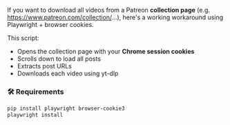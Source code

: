 If you want to download all videos from a Patreon **collection page** (e.g. https://www.patreon.com/collection/...), here's a working workaround using Playwright + browser cookies.

This script:
- Opens the collection page with your **Chrome session cookies**
- Scrolls down to load all posts
- Extracts post URLs
- Downloads each video using yt-dlp

### 🛠 Requirements

```bash
pip install playwright browser-cookie3
playwright install
```
